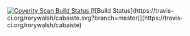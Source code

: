 <a href="https://scan.coverity.com/projects/rorywalsh-cabaiste">
  <img alt="Coverity Scan Build Status"
       src="https://scan.coverity.com/projects/11367/badge.svg"/>
</a>[![Build Status](https://travis-ci.org/rorywalsh/cabaiste.svg?branch=master)](https://travis-ci.org/rorywalsh/cabaiste)
